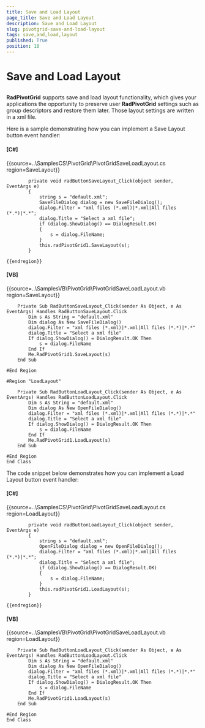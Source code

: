 ```yaml
---
title: Save and Load Layout
page_title: Save and Load Layout
description: Save and Load Layout
slug: pivotgrid-save-and-load-layout
tags: save,and,load,layout
published: True
position: 18
---
```


# Save and Load Layout



## 

__RadPivotGrid__ supports save and load layout functionality, which gives your applications the opportunity to preserve user 
          __RadPivotGrid__ settings such as group descriptors and restore them later. Those layout settings are written in a xml file.
        

Here is a sample demonstrating how you can implement a Save Layout button event handler:

#### __[C#]__

{{source=..\SamplesCS\PivotGrid\PivotGridSaveLoadLayout.cs region=SaveLayout}}
	        
	        private void radButtonSaveLayout_Click(object sender, EventArgs e)
	        {
	            string s = "default.xml";
	            SaveFileDialog dialog = new SaveFileDialog();
	            dialog.Filter = "xml files (*.xml)|*.xml|All files (*.*)|*.*";
	            dialog.Title = "Select a xml file";
	            if (dialog.ShowDialog() == DialogResult.OK)
	            {
	                s = dialog.FileName;
	            }
	            this.radPivotGrid1.SaveLayout(s); 
	        }
	        
	{{endregion}}



#### __[VB]__

{{source=..\SamplesVB\PivotGrid\PivotGridSaveLoadLayout.vb region=SaveLayout}}
	
	    Private Sub RadButtonSaveLayout_Click(sender As Object, e As EventArgs) Handles RadButtonSaveLayout.Click
	        Dim s As String = "default.xml"
	        Dim dialog As New SaveFileDialog()
	        dialog.Filter = "xml files (*.xml)|*.xml|All files (*.*)|*.*"
	        dialog.Title = "Select a xml file"
	        If dialog.ShowDialog() = DialogResult.OK Then
	            s = dialog.FileName
	        End If
	        Me.RadPivotGrid1.SaveLayout(s)
	    End Sub
	
	#End Region
	
	#Region "LoadLayout"
	
	    Private Sub RadButtonLoadLayout_Click(sender As Object, e As EventArgs) Handles RadButtonLoadLayout.Click
	        Dim s As String = "default.xml"
	        Dim dialog As New OpenFileDialog()
	        dialog.Filter = "xml files (*.xml)|*.xml|All files (*.*)|*.*"
	        dialog.Title = "Select a xml file"
	        If dialog.ShowDialog() = DialogResult.OK Then
	            s = dialog.FileName
	        End If
	        Me.RadPivotGrid1.LoadLayout(s)
	    End Sub
	
	#End Region
	End Class



The code snippet below demonstrates how you can implement a Load Layout button event handler: 

#### __[C#]__

{{source=..\SamplesCS\PivotGrid\PivotGridSaveLoadLayout.cs region=LoadLayout}}
	        
	        private void radButtonLoadLayout_Click(object sender, EventArgs e)
	        {
	            string s = "default.xml";
	            OpenFileDialog dialog = new OpenFileDialog();
	            dialog.Filter = "xml files (*.xml)|*.xml|All files (*.*)|*.*";
	            dialog.Title = "Select a xml file";
	            if (dialog.ShowDialog() == DialogResult.OK)
	            {
	                s = dialog.FileName;
	            }
	            this.radPivotGrid1.LoadLayout(s);
	        }
	        
	{{endregion}}



#### __[VB]__

{{source=..\SamplesVB\PivotGrid\PivotGridSaveLoadLayout.vb region=LoadLayout}}
	
	    Private Sub RadButtonLoadLayout_Click(sender As Object, e As EventArgs) Handles RadButtonLoadLayout.Click
	        Dim s As String = "default.xml"
	        Dim dialog As New OpenFileDialog()
	        dialog.Filter = "xml files (*.xml)|*.xml|All files (*.*)|*.*"
	        dialog.Title = "Select a xml file"
	        If dialog.ShowDialog() = DialogResult.OK Then
	            s = dialog.FileName
	        End If
	        Me.RadPivotGrid1.LoadLayout(s)
	    End Sub
	
	#End Region
	End Class



